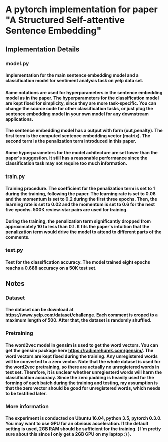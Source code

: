 # A pytorch implementation for paper "A Structured Self-attentive Sentence Embedding"

## Implementation Details

### model.py

#### Implementation for the main sentence embedding model and a classification model for sentiment analysis task on yelp data set.

#### Same notations are used for hyperparameters in the sentence embedding model as in the paper. The hyperparameters for the classification model are kept fixed for simplicity, since they are more task-specific. You can change the source code for other classification tasks, or just plug the sentence embedding model in your own model for any downstream applications.

#### The sentence embedding model has a output with form (out,penalty). The first term is the computed sentence embedding vector (matrix). The second term is the penalization term introduced in this paper.

#### Some hyperparameters for the model achitecture are set lower than the paper's suggestion. It still has a reasonable performance since the classification task may not require too much information.

### train.py

#### Training procedure. The coefficient for the penalization term is set to 1 during the training, following the paper. The learning rate is set to 0.06 and the momentum is set to 0.2 during the first three epochs. Then, the learning rate is set to 0.02 and the momentum is set to 0.6 for the next five epochs. 500K review-star pairs are used for training.

#### During the training, the penalization term significantly dropped from approximately 10 to less than 0.1. It fits the paper's intuition that the penalization term would drive the model to attend to different parts of the comments.

### test.py

#### Test for the classification accuracy. The model trained eight epochs reachs a 0.688 accuracy on a 50K test set.

## Notes

### Dataset

#### The dataset can be download at https://www.yelp.com/dataset/challenge. Each comment is croped to a maximum length of 500. After that, the dataset is randomly shuffled.

### Pretraining 

#### The word2vec model in gensim is used to get the word vectors. You can get the gensim package here https://radimrehurek.com/gensim/. The word vectors are kept fixed during the training. Any unregistered words will be converted to a zero vector. Note that the whole dataset is used for the word2vec pretraining, so there are actually no unregietered words in test set. Therefore, it is unclear whether unregiesterd words will harm the classification accuracy. Since the zero padding is heavily used for the forming of each batch during the training and testing, my assumption is that the zero vector should be good for unregistered words, which needs to be testified later.  

### More information

#### The experiment is conducted on Ubuntu 16.04, python 3.5, pytorch 0.3.0. You may want to use GPU for an obvious acceleration. If the default setting is used, 2GB RAM should be sufficient for the training. ( I'm pretty sure about this since I only get a 2GB GPU on my laptop :) ).




    

